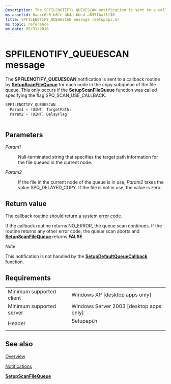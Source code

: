 ```yaml
---
Description: The SPFILENOTIFY\_QUEUESCAN notification is sent to a callback routine by SetupScanFileQueue for each node in the copy subqueue of the file queue. This only occurs if the SetupScanFileQueue function was called specifying the flag SPQ\_SCAN\_USE\_CALLBACK.
ms.assetid: 8aacc6c0-b6fe-4b4a-bbe4-a0351baf1f30
title: SPFILENOTIFY_QUEUESCAN message (Setupapi.h)
ms.topic: reference
ms.date: 05/31/2018
---
```


# SPFILENOTIFY\_QUEUESCAN message

The **SPFILENOTIFY\_QUEUESCAN** notification is sent to a callback routine by [**SetupScanFileQueue**](/windows/desktop/api/Setupapi/nf-setupapi-setupscanfilequeuea) for each node in the copy subqueue of the file queue. This only occurs if the **SetupScanFileQueue** function was called specifying the flag SPQ\_SCAN\_USE\_CALLBACK.


```C++
SPFILENOTIFY_QUEUESCAN
  Param1 = (UINT) TargetPath;
  Param2 = (UINT) DelayFlag;
            
```



## Parameters

<dl> <dt>

*Param1* 
</dt> <dd>

Null-terminated string that specifies the target path information for the file queued in the current node.

</dd> <dt>

*Param2* 
</dt> <dd>

If the file in the current node of the queue is in use, *Param2* takes the value SPQ\_DELAYED\_COPY. If the file is not in use, the value is zero.

</dd> </dl>

## Return value

The callback routine should return a [system error code](/windows/desktop/Debug/system-error-codes).

If the callback routine returns NO\_ERROR, the queue scan continues. If the routine returns any other error code, the queue scan aborts and [**SetupScanFileQueue**](/windows/desktop/api/Setupapi/nf-setupapi-setupscanfilequeuea) returns **FALSE**.

> [!Note]  
> This notification is not handled by the [**SetupDefaultQueueCallback**](/windows/desktop/api/Setupapi/nf-setupapi-setupdefaultqueuecallbacka) function.

 

## Requirements



|                                     |                                                                                       |
|-------------------------------------|---------------------------------------------------------------------------------------|
| Minimum supported client<br/> | Windows XP \[desktop apps only\]<br/>                                           |
| Minimum supported server<br/> | Windows Server 2003 \[desktop apps only\]<br/>                                  |
| Header<br/>                   | <dl> <dt>Setupapi.h</dt> </dl> |



## See also

<dl> <dt>

[Overview](overview.md)
</dt> <dt>

[Notifications](notifications.md)
</dt> <dt>

[**SetupScanFileQueue**](/windows/desktop/api/Setupapi/nf-setupapi-setupscanfilequeuea)
</dt> </dl>

 

